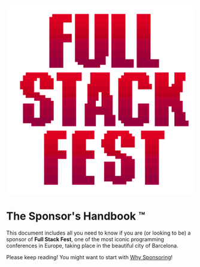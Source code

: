 &nbsp;<p style="text-align: center"><img src="images/logo.png" /></p>

# The Sponsor's Handbook ™

This document includes all you need to know if you are (or looking to be) a sponsor of **Full Stack Fest**, one of the most iconic programming conferences in Europe, taking place in the beautiful city of Barcelona.

Please keep reading! You might want to start with [Why Sponsoring](why-sponsor.md)!
